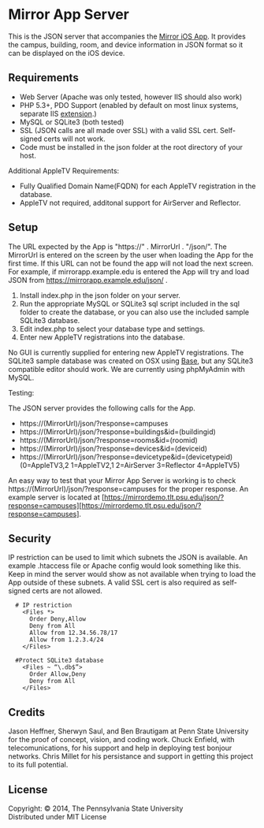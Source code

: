 Mirror App Server 
========

This is the JSON server that accompanies the [Mirror iOS App][mirrorapp]. It provides the campus, building, room, and device information in JSON format so it can be displayed on the iOS device.

## Requirements

 * Web Server (Apache was only tested, however IIS should also work)
 * PHP 5.3+, PDO Support (enabled by default on most linux systems, separate IIS [extension][extension].)
 * MySQL or SQLite3 (both tested)
 * SSL (JSON calls are all made over SSL) with a valid SSL cert. Self-signed certs will not work.
 * Code must be installed in the json folder at the root directory of your host. 
 
Additional AppleTV Requirements:
 
 * Fully Qualified Domain Name(FQDN) for each AppleTV registration in the database.
 * AppleTV not required, additonal support for AirServer and Reflector.
 

[mirrorapp]: https://github.com/psutlt/mirrorapp 
[extension]: https://drupal.org/requirements/pdo

## Setup

The URL expected by the App is "https://" . MirrorUrl . "/json/". The MirrorUrl is entered on the screen by the user when loading the App for the first time. If this URL can not be found the app will not load the next screen. For example, if mirrorapp.example.edu is entered the App will try and load JSON from https://mirrorapp.example.edu/json/ .

1. Install index.php in the json folder on your server.
2. Run the appropriate MySQL or SQLite3 sql script included in the sql folder to create the database, or you can also use the included sample SQLite3 database.
3. Edit index.php to select your database type and settings.
4. Enter new AppleTV registrations into the database.

No GUI is currently supplied for entering new AppleTV registrations. The SQLite3 sample database was created on OSX using [Base][base], but any SQLite3 compatible editor should work. We are currently using phpMyAdmin with MySQL.

[base]: https://itunes.apple.com/us/app/base-sqlite-editor/id402383384?mt=12

Testing:

The JSON server provides the following calls for the App.

  * https://(MirrorUrl)/json/?response=campuses
  * https://(MirrorUrl)/json/?response=buildings&id=(buildingid)
  * https://(MirrorUrl)/json/?response=rooms&id=(roomid)
  * https://(MirrorUrl)/json/?response=devices&id=(deviceid)
  * https://(MirrorUrl)/json/?response=devicetype&id=(devicetypeid) (0=AppleTV3,2 1=AppleTV2,1 2=AirServer 3=Reflector 4=AppleTV5)
  
An easy way to test that your Mirror App Server is working is to check https://(MirrorUrl)/json/?response=campuses for the proper response. An example server is located at [https://mirrordemo.tlt.psu.edu/json/?response=campuses][https://mirrordemo.tlt.psu.edu/json/?response=campuses].

[https://mirrordemo.tlt.psu.edu/json/?response=campuses]: https://mirrordemo.tlt.psu.edu/json/?response=campuses

## Security

IP restriction can be used to limit which subnets the JSON is available. An example .htaccess file or Apache config would look something like this. Keep in mind the server would show as not available when trying to load the App outside of these subnets. A valid SSL cert is also required as self-signed certs are not allowed.

```
  # IP restriction
	<Files *>
      Order Deny,Allow
      Deny from All
      Allow from 12.34.56.78/17
      Allow from 1.2.3.4/24
	</Files>
  
  #Protect SQLite3 database
	<Files ~ “\.db$”>
	  Order Allow,Deny
	  Deny from All
	</Files>
```

## Credits


Jason Heffner, Sherwyn Saul, and Ben Brautigam at Penn State University for the proof of concept, vision, and coding work. Chuck Enfield, with telecomunications, for his support and help in deploying test bonjour networks. Chris Millet for his persistance and support in getting this project to its full potential. 

## License


Copyright: © 2014, The Pennsylvania State University  
Distributed under MIT License
